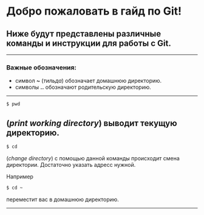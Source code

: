 # Добро пожаловать в гайд по Git!
## Ниже будут представлены различные команды и инструкции для работы с Git.
----
### Важные обозначения:
- символ **~** (*тильда*) обозначает домашнюю директорию.
- символы **..** обозначают родительскую директорию.

----

```bash
$ pwd
```
(*print working directory*) выводит текущую директорию.
----

```bash
$ cd
```
(*change directory*) с помощью данной команды происходит смена директории. Достаточно указать адресс нужной.

Например

```bash
$ cd ~
```
переместит вас в домашнюю директорию.

----
